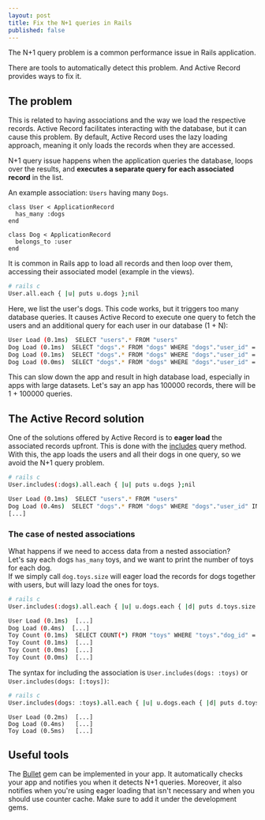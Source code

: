 ```yaml
---
layout: post
title: Fix the N+1 queries in Rails
published: false
---
```


The N+1 query problem is a common performance issue in Rails application.

There are tools to automatically detect this problem. And Active Record provides ways to fix it.

## The problem
This is related to having associations and the way we load the respective records. Active Record facilitates interacting with the database, but it can cause this problem. By default, Active Record uses the lazy loading approach, meaning it only loads the records when they are accessed. 

N+1 query issue happens when the application queries the database, loops over the results, and **executes a separate query for each associated record** in the list. 

An example association: `Users` having many `Dogs`. 

```
class User < ApplicationRecord
  has_many :dogs
end

class Dog < ApplicationRecord
  belongs_to :user
end
```

It is common in Rails app to load all records and then loop over them, accessing their associated model (example in the views).   
```sh
# rails c
User.all.each { |u| puts u.dogs };nil
```
Here, we list the user's dogs. This code works, but it triggers too many database queries. It causes Active Record to execute one query to fetch the users and an additional query for each user in our database (1 + N):
```sh
User Load (0.1ms)  SELECT "users".* FROM "users"
Dog Load (0.1ms)  SELECT "dogs".* FROM "dogs" WHERE "dogs"."user_id" = ?  [["user_id", 1]]
Dog Load (0.1ms)  SELECT "dogs".* FROM "dogs" WHERE "dogs"."user_id" = ?  [["user_id", 2]]
Dog Load (0.0ms)  SELECT "dogs".* FROM "dogs" WHERE "dogs"."user_id" = ?  [["user_id", 3]]
```

This can slow down the app and result in high database load, especially in apps with large datasets. 
Let's say an app has 100000 records, there will be 1 + 100000 queries.

## The Active Record solution
One of the solutions offered by Active Record is to **eager load** the associated records upfront. This is done with the [includes](https://apidock.com/rails/ActiveRecord/QueryMethods/includes) query method. With this, the app loads the users and all their dogs in one query, so we avoid the N+1 query problem.

```sh
# rails c
User.includes(:dogs).all.each { |u| puts u.dogs };nil
```

```sh
User Load (0.1ms)  SELECT "users".* FROM "users"
Dog Load (0.4ms)  SELECT "dogs".* FROM "dogs" WHERE "dogs"."user_id" IN (?, ?, ?, ?, ?, ?, ?, ?, ?, ?)  [["user_id", 1], ["user_id", 2], ["user_id", 3], ["user_id", 4], ["user_id", 5], ["user_id", 6], ["user_id", 7], ["user_id", 8], ["user_id", 9], ["user_id", 10]]
[...]
```

### The case of nested associations
What happens if we need to access data from a nested association?   
Let's say each dogs `has_many` toys, and we want to print the number of toys for each dog.   
If we simply call `dog.toys.size` will eager load the records for dogs together with users, but will lazy load the ones for toys. 
```sh
# rails c
User.includes(:dogs).all.each { |u| u.dogs.each { |d| puts d.toys.size } };nil
```
```sh
User Load (0.1ms)  [...]
Dog Load (0.4ms)  [...]
Toy Count (0.1ms)  SELECT COUNT(*) FROM "toys" WHERE "toys"."dog_id" = ?  [["dog_id", 1]]
Toy Count (0.1ms)  [...] 
Toy Count (0.0ms)  [...]
Toy Count (0.0ms)  [...]
```
The syntax for including the association is `User.includes(dogs: :toys)` or `User.includes(dogs: [:toys])`:
```sh
# rails c
User.includes(dogs: :toys).all.each { |u| u.dogs.each { |d| puts d.toys.size } };nil
```

```shell
User Load (0.2ms)  [...]
Dog Load (0.4ms)   [...]
Toy Load (0.5ms)   [...]
```

## Useful tools

The [Bullet](https://github.com/flyerhzm/bullet) gem can be implemented in your app. It automatically checks your app and notifies you when it detects N+1 queries. Moreover, it also notifies when you're using eager loading that isn't necessary and when you should use counter cache. Make sure to add it under the development gems.

<!-- # When N+1 is this not a problem? -->
